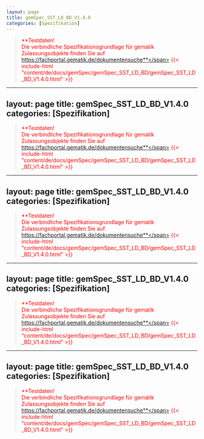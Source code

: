 ```yaml
---
layout: page
title: gemSpec_SST_LD_BD_V1.4.0
categories: [Spezifikation]
---
```

> <span style="color:red">**Testdaten!<br>Die verbindliche Spezifikationsgrundlage für gematik Zulassungsobjekte finden Sie auf https://fachportal.gematik.de/dokumentensuche**</span>
{{< include-html "content/de/docs/gemSpec/gemSpec_SST_LD_BD/gemSpec_SST_LD_BD_V1.4.0.html" >}}
---
layout: page
title: gemSpec_SST_LD_BD_V1.4.0
categories: [Spezifikation]
---
> <span style="color:red">**Testdaten!<br>Die verbindliche Spezifikationsgrundlage für gematik Zulassungsobjekte finden Sie auf https://fachportal.gematik.de/dokumentensuche**</span>
{{< include-html "content/de/docs/gemSpec/gemSpec_SST_LD_BD/gemSpec_SST_LD_BD_V1.4.0.html" >}}
---
layout: page
title: gemSpec_SST_LD_BD_V1.4.0
categories: [Spezifikation]
---
> <span style="color:red">**Testdaten!<br>Die verbindliche Spezifikationsgrundlage für gematik Zulassungsobjekte finden Sie auf https://fachportal.gematik.de/dokumentensuche**</span>
{{< include-html "content/de/docs/gemSpec/gemSpec_SST_LD_BD/gemSpec_SST_LD_BD_V1.4.0.html" >}}
---
layout: page
title: gemSpec_SST_LD_BD_V1.4.0
categories: [Spezifikation]
---
> <span style="color:red">**Testdaten!<br>Die verbindliche Spezifikationsgrundlage für gematik Zulassungsobjekte finden Sie auf https://fachportal.gematik.de/dokumentensuche**</span>
{{< include-html "content/de/docs/gemSpec/gemSpec_SST_LD_BD/gemSpec_SST_LD_BD_V1.4.0.html" >}}
---
layout: page
title: gemSpec_SST_LD_BD_V1.4.0
categories: [Spezifikation]
---
> <span style="color:red">**Testdaten!<br>Die verbindliche Spezifikationsgrundlage für gematik Zulassungsobjekte finden Sie auf https://fachportal.gematik.de/dokumentensuche**</span>
{{< include-html "content/de/docs/gemSpec/gemSpec_SST_LD_BD/gemSpec_SST_LD_BD_V1.4.0.html" >}}
